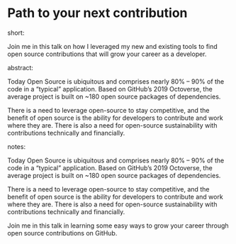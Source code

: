 # Path to your next contribution

short:

Join me in this talk on how I leveraged my new and existing tools to find open source contributions that will grow your career as a developer. 

abstract:

Today Open Source is ubiquitous and comprises nearly 80% – 90% of the code in a “typical” application. Based on GitHub’s 2019 Octoverse, the average project is built on ~180 open source packages of dependencies.

There is a need to leverage open-source to stay competitive, and the benefit of open source is the ability for developers to contribute and work where they are. There is also a need for open-source sustainability with contributions technically and financially.

notes:

Today Open Source is ubiquitous and comprises nearly 80% – 90% of the code in a “typical” application. Based on GitHub’s 2019 Octoverse, the average project is built on ~180 open source packages of dependencies.

There is a need to leverage open-source to stay competitive, and the benefit of open source is the ability for developers to contribute and work where they are. There is also a need for open-source sustainability with contributions technically and financially.

Join me in this talk in learning some easy ways to grow your career through open source contributions on GitHub. 

